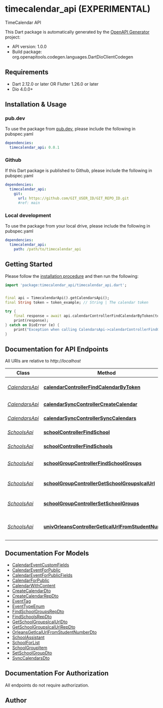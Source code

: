 # timecalendar_api (EXPERIMENTAL)
TimeCalendar API

This Dart package is automatically generated by the [OpenAPI Generator](https://openapi-generator.tech) project:

- API version: 1.0.0
- Build package: org.openapitools.codegen.languages.DartDioClientCodegen

## Requirements

* Dart 2.12.0 or later OR Flutter 1.26.0 or later
* Dio 4.0.0+

## Installation & Usage

### pub.dev
To use the package from [pub.dev](https://pub.dev), please include the following in pubspec.yaml
```yaml
dependencies:
  timecalendar_api: 0.0.1
```

### Github
If this Dart package is published to Github, please include the following in pubspec.yaml
```yaml
dependencies:
  timecalendar_api:
    git:
      url: https://github.com/GIT_USER_ID/GIT_REPO_ID.git
      #ref: main
```

### Local development
To use the package from your local drive, please include the following in pubspec.yaml
```yaml
dependencies:
  timecalendar_api:
    path: /path/to/timecalendar_api
```

## Getting Started

Please follow the [installation procedure](#installation--usage) and then run the following:

```dart
import 'package:timecalendar_api/timecalendar_api.dart';


final api = TimecalendarApi().getCalendarsApi();
final String token = token_example; // String | The calendar token

try {
    final response = await api.calendarControllerFindCalendarByToken(token);
    print(response);
} catch on DioError (e) {
    print("Exception when calling CalendarsApi->calendarControllerFindCalendarByToken: $e\n");
}

```

## Documentation for API Endpoints

All URIs are relative to *http://localhost*

Class | Method | HTTP request | Description
------------ | ------------- | ------------- | -------------
[*CalendarsApi*](doc/CalendarsApi.md) | [**calendarControllerFindCalendarByToken**](doc/CalendarsApi.md#calendarcontrollerfindcalendarbytoken) | **GET** /calendars/by-token/{token} | Find a calendar by its token
[*CalendarsApi*](doc/CalendarsApi.md) | [**calendarSyncControllerCreateCalendar**](doc/CalendarsApi.md#calendarsynccontrollercreatecalendar) | **POST** /calendars | Create a calendar
[*CalendarsApi*](doc/CalendarsApi.md) | [**calendarSyncControllerSyncCalendars**](doc/CalendarsApi.md#calendarsynccontrollersynccalendars) | **POST** /calendars/sync | Sync calendars
[*SchoolsApi*](doc/SchoolsApi.md) | [**schoolControllerFindSchool**](doc/SchoolsApi.md#schoolcontrollerfindschool) | **GET** /schools/{schoolId} | Find a school
[*SchoolsApi*](doc/SchoolsApi.md) | [**schoolControllerFindSchools**](doc/SchoolsApi.md#schoolcontrollerfindschools) | **GET** /schools | Find list of schools
[*SchoolsApi*](doc/SchoolsApi.md) | [**schoolGroupControllerFindSchoolGroups**](doc/SchoolsApi.md#schoolgroupcontrollerfindschoolgroups) | **GET** /schools/{schoolId}/school-group | Find school groups
[*SchoolsApi*](doc/SchoolsApi.md) | [**schoolGroupControllerGetSchoolGroupsIcalUrl**](doc/SchoolsApi.md#schoolgroupcontrollergetschoolgroupsicalurl) | **POST** /schools/{schoolId}/school-group/ical | Get school groups ICal URL
[*SchoolsApi*](doc/SchoolsApi.md) | [**schoolGroupControllerSetSchoolGroups**](doc/SchoolsApi.md#schoolgroupcontrollersetschoolgroups) | **PUT** /schools/{schoolId}/school-group | Set school groups
[*SchoolsApi*](doc/SchoolsApi.md) | [**univOrleansControllerGetIcalUrlFromStudentNumber**](doc/SchoolsApi.md#univorleanscontrollergeticalurlfromstudentnumber) | **POST** /schools/univ-orleans/students | Get the ICal URL from a student number


## Documentation For Models

 - [CalendarEventCustomFields](doc/CalendarEventCustomFields.md)
 - [CalendarEventForPublic](doc/CalendarEventForPublic.md)
 - [CalendarEventForPublicFields](doc/CalendarEventForPublicFields.md)
 - [CalendarForPublic](doc/CalendarForPublic.md)
 - [CalendarWithContent](doc/CalendarWithContent.md)
 - [CreateCalendarDto](doc/CreateCalendarDto.md)
 - [CreateCalendarRepDto](doc/CreateCalendarRepDto.md)
 - [EventTag](doc/EventTag.md)
 - [EventTypeEnum](doc/EventTypeEnum.md)
 - [FindSchoolGroupsRepDto](doc/FindSchoolGroupsRepDto.md)
 - [FindSchoolsRepDto](doc/FindSchoolsRepDto.md)
 - [GetSchoolGroupsIcalUrlDto](doc/GetSchoolGroupsIcalUrlDto.md)
 - [GetSchoolGroupsIcalUrlRepDto](doc/GetSchoolGroupsIcalUrlRepDto.md)
 - [OrleansGetIcalUrlFromStudentNumberDto](doc/OrleansGetIcalUrlFromStudentNumberDto.md)
 - [SchoolAssistant](doc/SchoolAssistant.md)
 - [SchoolForList](doc/SchoolForList.md)
 - [SchoolGroupItem](doc/SchoolGroupItem.md)
 - [SetSchoolGroupDto](doc/SetSchoolGroupDto.md)
 - [SyncCalendarsDto](doc/SyncCalendarsDto.md)


## Documentation For Authorization

 All endpoints do not require authorization.


## Author



